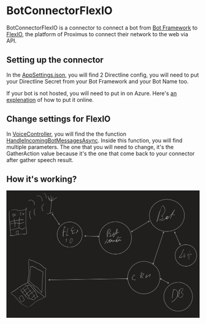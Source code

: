 # BotConnectorFlexIO

BotConnectorFlexIO is a connector to connect a bot from [Bot Framework](https://dev.botframework.com/) to [FlexIO](https://www.proximus.be/en/id_cl_flexio/companies-and-public-sector/telephony/mobile-services/flexio.html?v1=paidsearch&v3=google&v4=Solution&v6=%2Bflexio&v7=mecor-flexio&gclid=CjwKCAjwo4mIBhBsEiwAKgzXOF1CqEQcsWHHfEHORUaEMSzHIUvNgKntVujeoEAqty1qdXc_tCZbTxoC2UIQAvD_BwE&gclsrc=aw.ds), the platform of Proximus to connect their network to the web via API.

## Setting up the connector

In the [AppSettings.json](https://github.com/micbelgique/BotConnectorFlexIO/blob/master/ProxiCall.FlexIO/appsettings.json), you will find 2 Directline config, you will need to put your Directline Secret from your Bot Framework and your Bot Name too.

If your bot is not hosted, you will need to put in on Azure. Here's [an explenation](https://docs.microsoft.com/en-us/azure/bot-service/bot-builder-deploy-az-cli?view=azure-bot-service-4.0) of how to put it online.

## Change settings for FlexIO

In [VoiceController](https://github.com/micbelgique/BotConnectorFlexIO/blob/master/ProxiCall.FlexIO/Controllers/VoiceController.cs), you will find the the function [HandleIncomingBotMessagesAsync](<https://github.com/micbelgique/BotConnectorFlexIO/blob/master/ProxiCall.FlexIO/Controllers/VoiceController.cs#:~:text=private%20XmlDocument-,HandleIncomingBotMessagesAsync,-(IList%3CActivity%3E%20botReplies)>). Inside this function, you will find multiple parameters. The one that you will need to change, it's the GatherAction value because it's the one that come back to your connector after gather speech result.

## How it's working?

![schema of the system](https://github.com/micbelgique/BotConnectorFlexIO/blob/master/schema.png)
